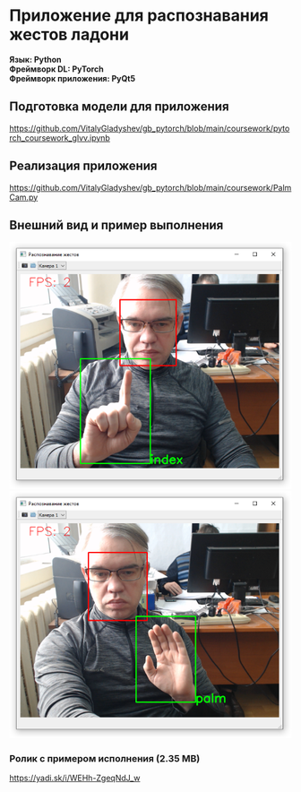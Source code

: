 # Приложение для распознавания жестов ладони

__Язык: Python__
<br>__Фреймворк DL: PyTorch__
<br>__Фреймворк приложения: PyQt5__

## Подготовка модели для приложения
https://github.com/VitalyGladyshev/gb_pytorch/blob/main/coursework/pytorch_coursework_glvv.ipynb

## Реализация приложения
https://github.com/VitalyGladyshev/gb_pytorch/blob/main/coursework/PalmCam.py

## Внешний вид и пример выполнения
![Внешний вид](https://github.com/VitalyGladyshev/gb_pytorch/blob/main/coursework/scr/2020-12-29_11-44-52.png)
<br>![Внешний вид](https://github.com/VitalyGladyshev/gb_pytorch/blob/main/coursework/scr/2020-12-29_11-42-35.png)

### Ролик с примером исполнения (2.35 MB)
https://yadi.sk/i/WEHh-ZgeqNdJ_w
